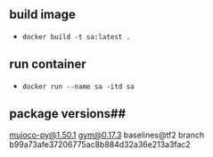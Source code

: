 ## build image ##
- `docker build -t sa:latest .`
## run container ##
- `docker run --name sa -itd sa`
## package versions##
mujoco-py@1.50.1 
gym@0.17.3
baselines@tf2 branch b99a73afe37206775ac8b884d32a36e213a3fac2
